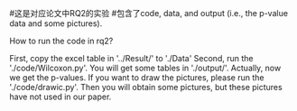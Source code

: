 #这是对应论文中RQ2的实验
#包含了code, data, and output (i.e., the p-value data and some pictures).

How to run the code in rq2?

First, copy the excel table in '../Result/' to './Data'
Second, run the './code/Wilcoxon.py'. You will get some tables in './output/'.
Actually, now we get the p-values.
If you want to draw the pictures, please run the './code/drawic.py'. Then you will obtain some pictures, but these pictures have not used in our paper.
